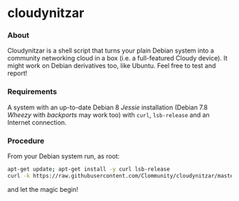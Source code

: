 # cloudynitzar

### About
Cloudynitzar is a shell script that turns your plain Debian system into a community networking cloud in a box (i.e. a full-featured Cloudy device). It might work on Debian derivatives too, like Ubuntu. Feel free to test and report!

### Requirements
A system with an up-to-date Debian 8 *Jessie* installation (Debian 7.8 *Wheezy* with *backports* may work too) with `curl`, `lsb-release` and an Internet connection.

### Procedure
From your Debian system run, as root:

````sh
apt-get update; apt-get install -y curl lsb-release
curl -k https://raw.githubusercontent.com/Clommunity/cloudynitzar/master/cloudynitzar.sh | bash -
````

and let the magic begin!
